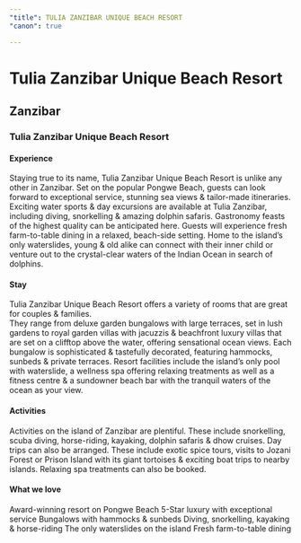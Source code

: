 ```yaml
---
"title": TULIA ZANZIBAR UNIQUE BEACH RESORT
"canon": true

---
```


# Tulia Zanzibar Unique Beach Resort
## Zanzibar
### Tulia Zanzibar Unique Beach Resort

#### Experience
Staying true to its name, Tulia Zanzibar Unique Beach Resort is unlike any other in Zanzibar.  Set on the popular Pongwe Beach, guests can look forward to exceptional service, stunning sea views &amp; tailor-made itineraries.
Exciting water sports &amp; day excursions are available at Tulia Zanzibar, including diving, snorkelling &amp; amazing dolphin safaris.
Gastronomy feasts of the highest quality can be anticipated here.  Guests will experience fresh farm-to-table dining in a relaxed, beach-side setting.
Home to the island’s only waterslides, young &amp; old alike can connect with their inner child or venture out to the crystal-clear waters of the Indian Ocean in search of dolphins.

#### Stay
Tulia Zanzibar Unique Beach Resort offers a variety of rooms that are great for couples &amp; families.  
They range from deluxe garden bungalows with large terraces, set in lush gardens to royal garden villas with jacuzzis &amp; beachfront luxury villas that are set on a clifftop above the water, offering sensational ocean views.
Each bungalow is sophisticated &amp; tastefully decorated, featuring hammocks, sunbeds &amp; private terraces.
Resort facilities include the island’s only pool with waterslide, a wellness spa offering relaxing treatments as well as a fitness centre &amp; a sundowner beach bar with the tranquil waters of the ocean as your view.

#### Activities
Activities on the island of Zanzibar are plentiful.  These include snorkelling, scuba diving, horse-riding, kayaking, dolphin safaris &amp; dhow cruises. 
Day trips can also be arranged.  These include exotic spice tours, visits to Jozani Forest or Prison Island with its giant tortoises &amp; exciting boat trips to nearby islands.
Relaxing spa treatments can also be booked.


#### What we love
Award-winning resort on Pongwe Beach
5-Star luxury with exceptional service
Bungalows with hammocks &amp; sunbeds
Diving, snorkelling, kayaking &amp; horse-riding
The only waterslides on the island
Fresh farm-to-table dining